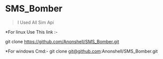 # SMS_Bomber

> I Used All Sim Api
> 


*For linux Use This link :-

git clone https://github.com/Anonshell/SMS_Bomber.git

*For windows Cmd:-
git clone git@github.com:Anonshell/SMS_Bomber.git
